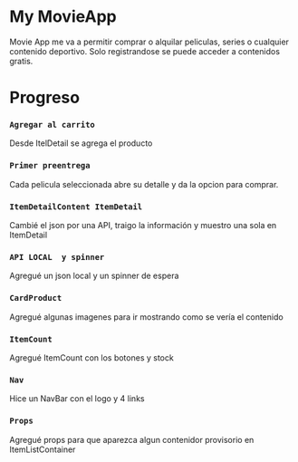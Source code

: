 # My MovieApp

Movie App me va a permitir comprar o alquilar peliculas, series o cualquier contenido deportivo.
Solo registrandose se puede acceder a contenidos gratis.

# Progreso

### `Agregar al carrito`

Desde ItelDetail se agrega el producto

### `Primer preentrega`

Cada pelicula seleccionada abre su detalle y da la opcion para comprar.

### `ItemDetailContent ItemDetail`

Cambié el json por una API, traigo la información y muestro una sola en ItemDetail

### `API LOCAL  y spinner`

Agregué un json local y un spinner de espera

### `CardProduct`

Agregué algunas imagenes para ir mostrando como se vería el contenido

### `ItemCount`

Agregué ItemCount con los botones y stock

### `Nav`

Hice un NavBar con el logo y 4 links

### `Props`

Agregué props para que aparezca algun contenidor provisorio en ItemListContainer
